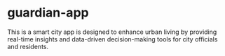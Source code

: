 # guardian-app
This is a smart city app is designed to enhance urban living by providing real-time insights and data-driven decision-making tools for city officials and residents. 
